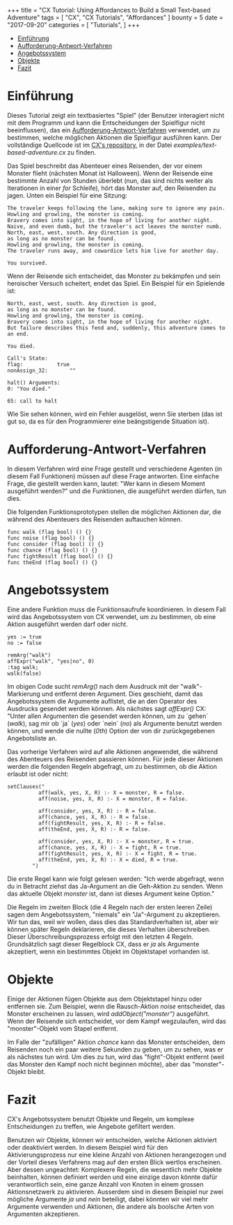 +++
title = "CX Tutorial: Using Affordances to Build a Small Text-based Adventure"
tags = [
    "CX",
    "CX Tutorials",
    "Affordances"
]
bounty = 5
date = "2017-09-20"
categories = [
    "Tutorials",
]
+++

<!-- MarkdownTOC autolink="true" bracket="round" depth="2" -->

- [Einführung](#Einführung)
- [Aufforderung-Antwort-Verfahren](#Aufforderung-Antwort-Verfahren)
- [Angebotssystem](#Angebotssystem)
- [Objekte](#Objekte)
- [Fazit](#Fazit)

<!-- /MarkdownTOC -->

# Einführung

Dieses Tutorial zeigt ein textbasiertes "Spiel" (der Benutzer interagiert nicht mit dem Programm und 
kann die Entscheidungen der Spielfigur nicht beeinflussen), das ein
[Aufforderung-Antwort-Verfahren](#Aufforderung-Antwort-Verfahren) verwendet, um zu bestimmen, 
welche möglichen Aktionen die Spielfigur ausführen kann. Der vollständige Quellcode ist im
[CX's repository](https://github.com/skycoin/cx), in der Datei *examples/text-based-adventure.cx* zu finden.

Das Spiel beschreibt das Abenteuer eines Reisenden, der vor einem Monster flieht (nächsten Monat ist Halloween). 
Wenn der Reisende eine bestimmte Anzahl von Stunden überlebt (nun, das sind nichts weiter 
als Iterationen in einer *for* Schleife), hört das Monster auf, den Reisenden zu jagen. 
Unten ein Beispiel für eine Sitzung:


```
The traveler keeps following the lane, making sure to ignore any pain.
Howling and growling, the monster is coming.
Bravery comes into sight, in the hope of living for another night.
Naive, and even dumb, but the traveler's act leaves the monster numb.
North, east, west, south. Any direction is good,
as long as no monster can be found.
Howling and growling, the monster is coming.
The traveler runs away, and cowardice lets him live for another day.

You survived.
```

Wenn der Reisende sich entscheidet, das Monster zu bekämpfen und sein heroischer Versuch
scheitert, endet das Spiel. Ein Beispiel für ein Spielende ist:

```
North, east, west, south. Any direction is good,
as long as no monster can be found.
Howling and growling, the monster is coming.
Bravery comes into sight, in the hope of living for another night.
But failure describes this fend and, suddenly, this adventure comes to an end.

You died.

Call's State:
flag:			true
nonAssign_32:		""

halt() Arguments:
0: "You died."

65: call to halt
```

Wie Sie sehen können, wird ein Fehler ausgelöst, wenn Sie sterben (das ist gut so, 
da es für den Programmierer eine beängstigende Situation ist).


# Aufforderung-Antwort-Verfahren

In diesem Verfahren wird eine Frage gestellt und verschiedene Agenten (in diesem Fall 
Funktionen) müssen auf diese Frage antworten. Eine einfache Frage, die gestellt werden 
kann, lautet: "Wer kann in diesem Moment ausgeführt werden?" und die Funktionen, die 
ausgeführt werden dürfen, tun dies.

Die folgenden Funktionsprototypen stellen die möglichen Aktionen dar, die während des 
Abenteuers des Reisenden auftauchen können.


```
func walk (flag bool) () {}
func noise (flag bool) () {}
func consider (flag bool) () {}
func chance (flag bool) () {}
func fightResult (flag bool) () {}
func theEnd (flag bool) () {}
```

# Angebotssystem

Eine andere Funktion muss die Funktionsaufrufe koordinieren. In diesem 
Fall wird das Angebotssystem von CX verwendet, um zu bestimmen, ob eine 
Aktion ausgeführt werden darf oder nicht.

```
yes := true
no := false

remArg("walk")
affExpr("walk", "yes|no", 0)
:tag walk;
walk(false)
```

Im obigen Code sucht *remArg()* nach dem Ausdruck mit der "walk"-Markierung
und entfernt deren Argument. Dies geschieht, damit das Angebotssystem die 
Argumente auflistet, die an den Operator des Ausdrucks gesendet werden können. 
Als nächstes sagt *affExpr()* CX: "Unter allen Argumenten die gesendet werden 
können, um zu ´gehen´ (*walk*), sag mir ob ´ja´ (*yes*) oder ´nein´ (*no*) als 
Argumente benutzt werden können, und wende die nullte (*0th*) Option der von dir 
zurückgegebenen Angebotsliste an.

Das vorherige Verfahren wird auf alle Aktionen angewendet, die während des Abenteuers 
des Reisenden passieren können. Für jede dieser Aktionen werden die folgenden Regeln 
abgefragt, um zu bestimmen, ob die Aktion erlaubt ist oder nicht:


```
setClauses("
          aff(walk, yes, X, R) :- X = monster, R = false.
          aff(noise, yes, X, R) :- X = monster, R = false.

          aff(consider, yes, X, R) :- R = false.
          aff(chance, yes, X, R) :- R = false.
          aff(fightResult, yes, X, R) :- R = false.
          aff(theEnd, yes, X, R) :- R = false.

          aff(consider, yes, X, R) :- X = monster, R = true.
          aff(chance, yes, X, R) :- X = fight, R = true.
          aff(fightResult, yes, X, R) :- X = fight, R = true.
          aff(theEnd, yes, X, R) :- X = died, R = true.
        ")
```

Die erste Regel kann wie folgt gelesen werden: "Ich werde abgefragt, 
wenn du in Betracht ziehst das Ja-Argument an die Geh-Aktion zu senden. 
Wenn das aktuelle Objekt *monster* ist, dann ist dieses Argument keine Option."

Die Regeln im zweiten Block (die 4 Regeln nach der ersten leeren Zeile) sagen 
dem Angebotssystem, "niemals" ein "Ja"-Argument zu akzeptieren. Wir tun das, weil 
wir wollen, dass dies das Standardverhalten ist, aber wir können später Regeln 
deklarieren, die dieses Verhalten überschreiben. Dieser Überschreibungsprozess 
erfolgt mit den letzten 4 Regeln. Grundsätzlich sagt dieser Regelblock CX, dass er *ja* 
als Argumente akzeptiert, wenn ein bestimmtes Objekt im Objektstapel vorhanden ist.


# Objekte

Einige der Aktionen fügen Objekte aus dem Objektstapel hinzu oder entfernen sie. 
Zum Beispiel, wenn die Rausch-Aktion *noise* entscheidet, das Monster erscheinen 
zu lassen, wird *addObject("monster")* ausgeführt. Wenn der Reisende sich entscheidet, 
vor dem Kampf wegzulaufen, wird das "monster"-Objekt vom Stapel entfernt.

Im Falle der "zufälligen" Aktion *chance* kann das Monster entscheiden, dem Reisenden 
noch ein paar weitere Sekunden zu geben, um zu sehen, was er als nächstes tun wird. 
Um dies zu tun, wird das "fight"-Objekt entfernt (weil das Monster den Kampf noch nicht 
beginnen möchte), aber das "monster"-Objekt bleibt.


# Fazit

CX's Angebotssystem benutzt Objekte und Regeln, um komplexe Entscheidungen
zu treffen, wie Angebote gefiltert werden.

Benutzen wir Objekte, können wir entscheiden, welche Aktionen aktiviert 
oder deaktiviert werden. In diesem Beispiel wird für den Aktivierungsprozess
nur eine kleine Anzahl von Aktionen herangezogen und der Vorteil dieses 
Verfahrens mag auf den ersten Blick wertlos erscheinen. Aber dessen ungeachtet: 
Komplexere Regeln, die wesentlich mehr Objekte beinhalten, können definiert 
werden und eine einzige davon könnte dafür verantwortlich sein, eine ganze Anzahl 
von Knoten in einem grossen Aktionsnetzwerk zu aktivieren. Ausserdem sind in diesem 
Beispiel nur zwei mögliche Argumente *ja* und *nein* beteiligt, dabei könnten wir 
viel mehr Argumente verwenden und Aktionen, die andere als boolsche Arten von Argumenten
akzeptieren.

